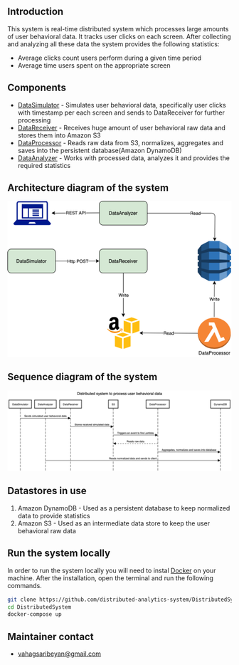 ## Introduction

This system is real-time distributed system which processes large amounts of user behavioral data. It tracks user clicks on each screen. After collecting and analyzing all these data the system provides the following statistics:
- Average clicks count users perform during a given time period
- Average time users spent on the appropriate screen

## Components
- [DataSimulator](https://github.com/distributed-analytics-system/DistributedSystem-DataSimulator/blob/main/README.md) - Simulates user behavioral data, specifically user clicks with timestamp per each screen and sends to DataReceiver for further processing
- [DataReceiver](https://github.com/distributed-analytics-system/DistributedSystem-DataReceiver/blob/main/README.md) - Receives huge amount of user behavioral raw data and stores them into Amazon S3
- [DataProcessor](https://github.com/distributed-analytics-system/DistributedSystem-DataProcessor/blob/main/README.md)  - Reads raw data from S3, normalizes, aggregates and saves into the persistent database(Amazon DynamoDB)
- [DataAnalyzer](https://github.com/distributed-analytics-system/DistributedSystem-DataAnalyzer/blob/main/README.md) - Works with processed data, analyzes it and provides the required statistics

## Architecture diagram of the system

![Architecture diagram](./docs/diagrams/ArchDiagram.png)

## Sequence diagram of the system

![Sequence diagram](./docs/diagrams/SequenceDiagram.png)

## Datastores in use

1. Amazon DynamoDB - Used as a persistent database to keep normalized data to provide statistics
2. Amazon S3 - Used as an intermediate data store to keep the user behavioral raw data

## Run the system locally

In order to run the system locally you will need to instal [Docker](https://docs.docker.com/get-docker/) on your machine. After the installation, open the terminal and run the following commands.

```sh
git clone https://github.com/distributed-analytics-system/DistributedSystem.git
cd DistributedSystem
docker-compose up
```

## Maintainer contact
- vahagsaribeyan@gmail.com

